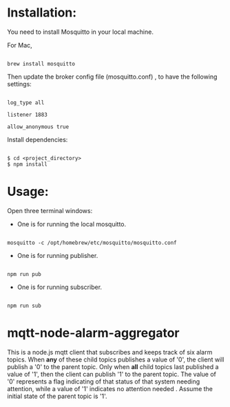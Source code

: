 # Installation:

You need to install Mosquitto in your local machine.

For Mac,

```

brew install mosquitto

```

Then update the broker config file (mosquitto.conf) , to have the following settings:

```

log_type all

listener 1883

allow_anonymous true

```

Install dependencies:

```

$ cd <project_directory>
$ npm install

```

# Usage:

Open three terminal windows:

- One is for running the local mosquitto.

```

mosquitto -c /opt/homebrew/etc/mosquitto/mosquitto.conf

```

- One is for running publisher.

```

npm run pub

```

- One is for running subscriber.

```

npm run sub

```

# mqtt-node-alarm-aggregator

This is a node.js mqtt client that subscribes and keeps track of six alarm topics. When **any** of these child topics publishes a value of '0', the client will publish a '0' to the parent topic. Only when **all** child topics last published a value of '1', then the client can publish '1' to the parent topic. The value of '0' represents a flag indicating of that status of that system needing attention, while a value of '1' indicates no attention needed . Assume the initial state of the parent topic is '1'.
